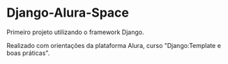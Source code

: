 # Django-Alura-Space

Primeiro projeto utilizando o framework Django.

Realizado com orientações da plataforma Alura, curso "Django:Template e boas práticas".
